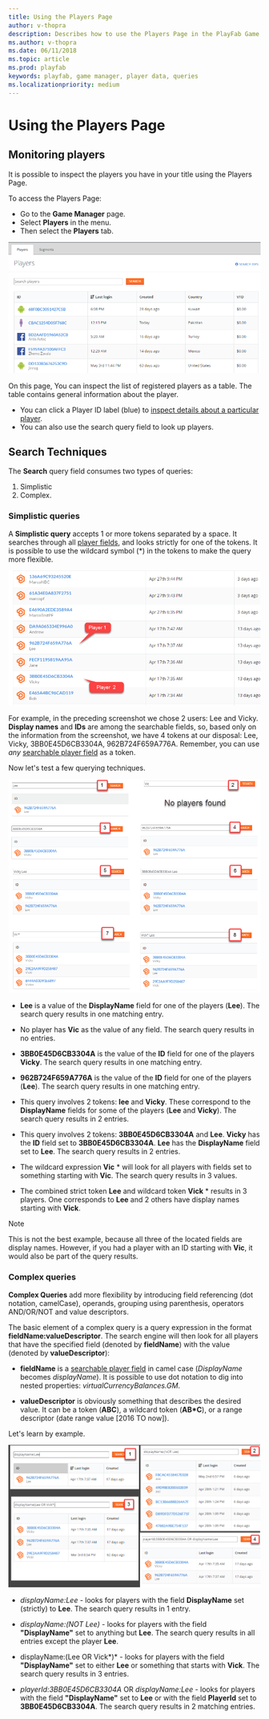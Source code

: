 ```yaml
---
title: Using the Players Page
author: v-thopra
description: Describes how to use the Players Page in the PlayFab Game Manager for simple and complex queries of player data.
ms.author: v-thopra
ms.date: 06/11/2018
ms.topic: article
ms.prod: playfab
keywords: playfab, game manager, player data, queries
ms.localizationpriority: medium
---
```


# Using the Players Page

## Monitoring players

It is possible to inspect the players you have in your title using the Players Page. 

To access the Players Page:

- Go to the **Game Manager** page.
- Select **Players** in the menu.
- Then select the **Players** tab.

![Game Manager - Players Page](media/tutorials/game-manager-players-page.png)  

On this page, You can inspect the list of registered players as a table. The table contains general information about the player.

- You can click a Player ID label (blue) to [inspect details about a particular player](player-details.md).
- You can also use the search query field to look up players.

## Search Techniques

The **Search** query field consumes two types of queries: 

1. Simplistic
1. Complex.

### Simplistic queries

A **Simplistic query** accepts 1 or more tokens separated by a space. It searches through all [player fields](https://api.playfab.com/playstream/profile/PlayerProfile),  and looks strictly for one of the tokens. It is possible to use the wildcard symbol (*) in the tokens to make the query more flexible.

![Game Manager - Players Page - display names and IDs](media/tutorials/game-manager-players-page-display-names-and-ids.png)  

For example, in the preceding screenshot we chose 2 users: Lee and Vicky. **Display names** and **IDs** are among the searchable fields, so, based only on the information from the screenshot, we have 4 tokens at our disposal: Lee, Vicky, 3BB0E45D6CB3304A, 962B724F659A776A. Remember, you can use *any* [searchable player field](https://api.playfab.com/playstream/profile/PlayerProfile) as a token.

Now let's test a few querying techniques.

![Game Manager - Players Page - simplistic queries](media/tutorials/game-manager-players-page-simplistic-queries.png)  

- **Lee** is a value of the **DisplayName** field for one of the players (**Lee**). The search query results in one matching entry.

- No player has **Vic** as the value of any field.  The search query results in no entries.
- **3BB0E45D6CB3304A** is the value of the **ID** field for one of the players **Vicky**. The search query results in one matching entry.
- **962B724F659A776A** is the value of the **ID** field for one of the players (**Lee**). The search query results in one matching entry.
- This query involves 2 tokens: **lee** and **Vicky**. These correspond to the **DisplayName** fields for some of the players (**Lee** and **Vicky**). The search query results in 2 entries.
- This query involves 2 tokens: **3BB0E45D6CB3304A** and **Lee**. **Vicky** has the **ID** field set to **3BB0E45D6CB3304A**. **Lee** has the **DisplayName** field set to **Lee**. The search query results in 2 entries.
- The wildcard expression **Vic** * will look for all players with fields set to something starting with **Vic**. The search query results in 3 values.

- The combined strict token **Lee** and wildcard token **Vick** * results in 3 players. One corresponds to **Lee** and 2 others have display names starting with **Vick**.

> [!NOTE]
> This is not the best example, because all three of the located fields are display names. However, if you had a player with an ID starting with **Vic**, it would also be part of the query results.

### Complex queries

**Complex Queries** add more flexibility by introducing field referencing (dot notation, camelCase), operands, grouping using parenthesis, operators AND/OR/NOT and value descriptors.

The basic element of a complex query is a query expression in the format **fieldName:valueDescriptor**. The search engine will then look for all players that have the  specified field (denoted by **fieldName**) with the value (denoted by **valueDescriptor**):

- **fieldName** is a [searchable player field](https://api.playfab.com/playstream/profile/PlayerProfile) in camel case (*DisplayName* becomes *displayName*). It is possible to use dot notation to dig into nested properties: *virtualCurrencyBalances.GM*.

- **valueDescriptor** is obviously something that describes the desired value. It can be a token (**ABC**), a wildcard token (**AB*C**), or a range descriptor (date range value [2016 TO now]).

Let's learn by example.

![Game Manager - Players Page - complex queries](media/tutorials/game-manager-players-page-complex-queries.png)  

- *displayName:Lee* - looks for players with the field **DisplayName** set (strictly) to **Lee**. The search query results in 1 entry.

- *displayName:(NOT Lee)* - looks for players with the field **"DisplayName"** set to anything but **Lee**. The search query results in all entries except the player **Lee**.
- displayName:(Lee OR Vick*)* - looks for players with the field **"DisplayName"** set to either **Lee** or something that starts with **Vick**. The search query results in 3 entries.
- *playerId:3BB0E45D6CB3304A* OR *displayName:Lee* - looks for players with the field **"DisplayName"** set to **Lee** or with the field **PlayerId** set to **3BB0E45D6CB3304A**. The search query results in 2 matching entries.